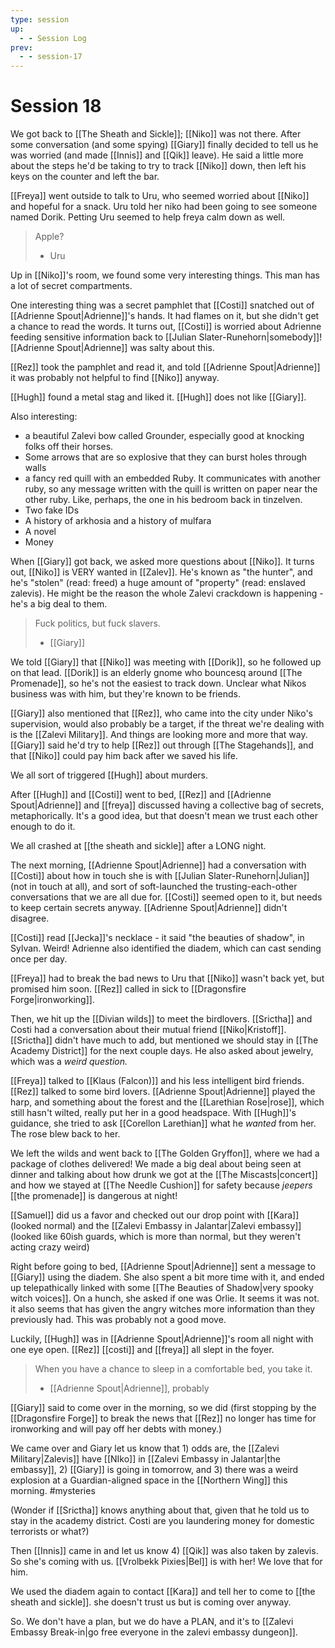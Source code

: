 ```yaml
---
type: session
up:
  - - Session Log
prev:
  - - session-17
---
```


# Session 18

We got back to [[The Sheath and Sickle]]; [[Niko]] was not there. After some conversation (and some spying) [[Giary]] finally decided to tell us he was worried (and made [[Innis]] and [[Qik]] leave). He said a little more about the steps he'd be taking to try to track [[Niko]] down, then left his keys on the counter and left the bar. 

[[Freya]] went outside to talk to Uru, who seemed worried about [[Niko]] and hopeful for a snack. Uru told her niko had been going to see someone named Dorik. Petting Uru seemed to help freya calm down as well. 

> Apple? 
> 
> - Uru

Up in [[Niko]]'s room, we found some very interesting things. This man has a lot of secret compartments. 

One interesting thing was a secret pamphlet that [[Costi]] snatched out of [[Adrienne Spout|Adrienne]]'s hands. It had flames on it, but she didn't get a chance to read the words. It turns out, [[Costi]] is worried about Adrienne feeding sensitive information back to [[Julian Slater-Runehorn|somebody]]! [[Adrienne Spout|Adrienne]] was salty about this. 

[[Rez]] took the pamphlet and read it, and told [[Adrienne Spout|Adrienne]] it was probably not helpful to find [[Niko]] anyway. 

[[Hugh]] found a metal stag and liked it. [[Hugh]] does not like [[Giary]]. 

Also interesting:
- a beautiful Zalevi bow called Grounder, especially good at knocking folks off their horses. 
- Some arrows that are so explosive that they can burst holes through walls 
- a fancy red quill with an embedded Ruby. It communicates with another ruby, so any message written with the quill is written on paper near the other ruby. Like, perhaps, the one in his bedroom back in tinzelven. 
- Two fake IDs
- A history of arkhosia and a history of mulfara
- A novel 
- Money 

When [[Giary]] got back, we asked more questions about [[Niko]]. It turns out, [[Niko]] is VERY wanted in [[Zalev]]. He's known as "the hunter", and he's "stolen" (read: freed) a huge amount of "property" (read: enslaved zalevis). He might be the reason the whole Zalevi crackdown is happening - he's a big deal to them. 

> Fuck politics, but fuck slavers. 
> 
> - [[Giary]]

We told [[Giary]] that [[Niko]] was meeting with [[Dorik]], so he followed up on that lead. [[Dorik]] is an elderly gnome who bouncesq around [[The Promenade]], so he's not the easiest to track down. Unclear what Nikos business was with him, but they're known to be friends. 

[[Giary]] also mentioned that [[Rez]], who came into the city under Niko's supervision, would also probably be a target, if the threat we're dealing with is the [[Zalevi Military]]. And things are looking more and more that way. [[Giary]] said he'd try to help [[Rez]] out through [[The Stagehands]], and that [[Niko]] could pay him back after we saved his life. 

We all sort of triggered [[Hugh]] about murders. 

After [[Hugh]] and [[Costi]] went to bed, [[Rez]] and [[Adrienne Spout|Adrienne]] and [[freya]] discussed having a collective bag of secrets, metaphorically. It's a good idea, but that doesn't mean we trust each other enough to do it. 

We all crashed at [[the sheath and sickle]] after a LONG night. 

The next morning, [[Adrienne Spout|Adrienne]] had a conversation with [[Costi]] about how in touch she is with [[Julian Slater-Runehorn|Julian]] (not in touch at all), and sort of soft-launched the trusting-each-other conversations that we are all due for. [[Costi]] seemed open to it, but needs to keep certain secrets anyway. [[Adrienne Spout|Adrienne]] didn't disagree. 

[[Costi]] read [[Jecka]]'s necklace - it said "the beauties of shadow", in Sylvan. Weird! Adrienne also identified the diadem, which can cast sending once per day. 

[[Freya]] had to break the bad news to Uru that [[Niko]] wasn't back yet, but promised him soon. [[Rez]] called in sick to [[Dragonsfire Forge|ironworking]].

Then, we hit up the [[Divian wilds]] to meet the birdlovers. [[Srictha]] and Costi had a conversation about their mutual friend [[Niko|Kristoff]]. [[Srictha]] didn't have much to add, but mentioned we should stay in [[The Academy District]] for the next couple days. He also asked about jewelry, which was a *weird question.* 

[[Freya]] talked to [[Klaus (Falcon)]] and his less intelligent bird friends. [[Rez]] talked to some bird lovers. [[Adrienne Spout|Adrienne]] played the harp, and something about the forest and the [[Larethian Rose|rose]], which still hasn't wilted, really put her in a good headspace. With [[Hugh]]'s guidance, she tried to ask [[Corellon Larethian]] what he *wanted* from her. The rose blew back to her. 

We left the wilds and went back to [[The Golden Gryffon]], where we had a package of clothes delivered! We made a big deal about being seen at dinner and talking about how drunk we got at the [[The Miscasts|concert]] and how we stayed at [[The Needle Cushion]] for safety because *jeepers* [[the promenade]] is dangerous at night! 

[[Samuel]] did us a favor and checked out our drop point with [[Kara]] (looked normal) and the [[Zalevi Embassy in Jalantar|Zalevi embassy]] (looked like 60ish guards, which is more than normal, but they weren't acting crazy weird)

Right before going to bed, [[Adrienne Spout|Adrienne]] sent a message to [[Giary]] using the diadem. She also spent a bit more time with it, and ended up telepathically linked with some [[The Beauties of Shadow|very spooky witch voices]]. On a hunch, she asked if one was Orlie. It seems it was not. it also seems that has given the angry witches more information than they previously had. This was probably not a good move. 

Luckily, [[Hugh]] was in [[Adrienne Spout|Adrienne]]'s room all night with one eye open. [[Rez]] [[costi]] and [[freya]] all slept in the foyer.

> When you have a chance to sleep in a comfortable bed, you take it.
> 
> - [[Adrienne Spout|Adrienne]], probably 

[[Giary]] said to come over in the morning, so we did (first stopping by the [[Dragonsfire Forge]] to break the news that [[Rez]] no longer has time for ironworking and will pay off her debts with money.) 

We came over and Giary let us know that 1) odds are, the [[Zalevi Military|Zalevis]] have [[NIko]] in [[Zalevi Embassy in Jalantar|the embassy]], 2) [[Giary]] is going in tomorrow, and 3) there was a weird explosion at a Guardian-aligned space in the [[Northern Wing]] this morning. #mysteries 

(Wonder if [[Srictha]] knows anything about that, given that he told us to stay in the academy district. Costi are you laundering money for domestic terrorists or what?)

Then [[Innis]] came in and let us know 4) [[Qik]] was also taken by zalevis. So she's coming with us. [[Vrolbekk Pixies|Bel]] is with her! We love that for him. 

We used the diadem again to contact [[Kara]] and tell her to come to [[the sheath and sickle]]. she doesn't trust us but is coming over anyway. 

So. We don't have a plan, but we do have a PLAN, and it's to [[Zalevi Embassy Break-in|go free everyone in the zalevi embassy dungeon]]. 

